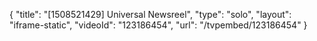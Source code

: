 {
    "title": "[1508521429] Universal Newsreel",
    "type": "solo",
    "layout": "iframe-static",
    "videoId": "123186454",
    "url": "\/tvpembed\/123186454"
}